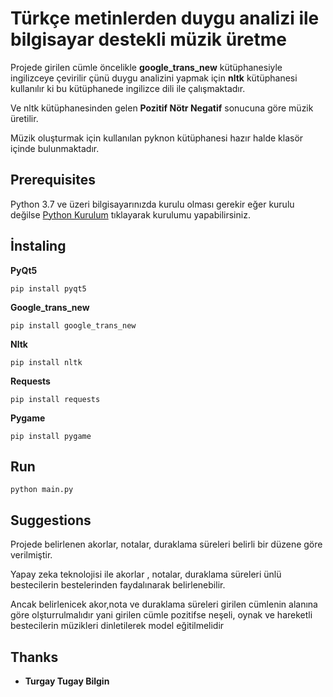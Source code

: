 # Türkçe metinlerden duygu analizi ile bilgisayar destekli müzik üretme

Projede girilen cümle öncelikle **google_trans_new** kütüphanesiyle ingilizceye çevirilir çünü duygu analizini yapmak için **nltk** kütüphanesi kullanılır ki bu kütüphanede ingilizce dili ile çalışmaktadır.

Ve nltk kütüphanesinden gelen **Pozitif Nötr Negatif** sonucuna göre müzik üretilir.

Müzik oluşturmak için kullanılan pyknon kütüphanesi hazır halde klasör içinde bulunmaktadır.

## Prerequisites
Python 3.7 ve üzeri bilgisayarınızda kurulu olması gerekir eğer kurulu değilse [Python Kurulum](https://www.python.org) tıklayarak kurulumu yapabilirsiniz.


## İnstaling

**PyQt5**
```
pip install pyqt5
```

**Google_trans_new**
```
pip install google_trans_new
```

**Nltk**
```
pip install nltk
```

**Requests**
```
pip install requests
```

**Pygame**
```
pip install pygame
```

## Run
```
python main.py
```

## Suggestions

Projede belirlenen akorlar, notalar, duraklama süreleri belirli bir düzene göre verilmiştir.

Yapay zeka teknolojisi ile akorlar , notalar, duraklama süreleri ünlü bestecilerin bestelerinden faydalınarak belirlenebilir.

Ancak belirlenicek akor,nota ve duraklama süreleri girilen cümlenin alanına göre olşturrulmalıdır yani  girilen cümle pozitifse neşeli, oynak ve hareketli bestecilerin
müzikleri dinletilerek model eğitilmelidir

## Thanks

* **Turgay Tugay Bilgin**
